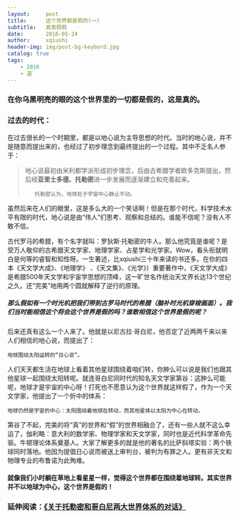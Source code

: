 ```yaml
---
layout:     post
title:      这个世界都是假的(一)
subtitle:   真真假假
date:       2016-05-24
author:     xqiushi
header-img: img/post-bg-keybord.jpg
catalog: true
tags:
    - 2016
    - 道
---
```



### 在你乌黑明亮的眼的这个世界里的一切都是假的，这是真的。

### 过去的时代：

在过去很长的一个时期里，都是以地心说为主导思想的时代。当时的地心说，并不是随意而提出来的，也经过了初步理念到最终提出的一个过程。其中不乏名人参于：
> 地心说最初由米利都学派形成初步理念，后由古希腊学者欧多克斯提出，然后经**亚里士多德、托勒密**进一步发展而逐渐建立和完善起来。
> 
> 		 托勒密认为，地球处于宇宙中心静止不动。

虽然后来在人们的眼里，这是多么大的一个笑话啊！但是在那个时代，科学技术水平有限的时代，地心说是由“伟人”们思考、观察和总结的。谁能不信呢？没有人不敢不信。

古代罗马的希腊，有个名字就叫：罗狄斯·托勒密的牛人。那么他究竟是谁呢？是受万人敬仰的古希腊天文学家、地理学家、占星学和光学家。Wow，看头衔就明白是何等的睿智和知性呀。一生著述，比xqiushi三十年来读的书还多。在你的四本《天文学大成》、《地理学》 、《天文集》、《光学》）重要著作中，《天文学大成》是希腊500年天文学和宇宙学思想的顶峰，这一旷世名作统治天文界长达13个世纪之久。还“完美”地用两个圆就解释了逆行的原理。

##### 那么假如有一个时光机把我们带到古罗马时代的希腊（脑补时光机穿梭画面）。我们当时能相信这个将会这个世界是假的吗？谁敢相信这个世界是假的呢？


后来还真有这么一个人来了。他就是以尼古拉·哥白尼，他否定了近两两千来以来人们相信的地心说，而提出了：

	地球围绕太阳运转的“日心说”。
人们天天都生活在地球上看着其他星球围绕着咱们转，你肿么可以说是我们也跟其他星球一起围绕太阳转呢。就连哥白尼同时代的知名天文学家第谷：这肿么可能呢，地球才是宇宙的中心呀！打死也不愿意认为这个世界就这样假了，作为一个天文学家，他提出了一个折中的体系：

	地球仍然是宇宙的中心：太阳围绕着地球在转动，而其他星体以太阳为中心在转动。
第谷了不起，完美的将“真”的世界和“假”的世界相融合了，还有一些人就不这么幸运了，伽利略：意大利的数学家、物理学家和天文学家，同时也是近代科学革命先驱。牛顿理论体系奠基人。大家了解更多的就是他的著名的比萨斜塔实验：两个铁球同时落地。他因为提倡日心说而被送上审判台，被判为有罪之人。更有非天文和物理专业的布鲁诺为此殉难。

#### 就像我们小时躺在草地上看星星一样，觉得这个世界都在围绕着地球转。其实世界并不以地球为中心，这个世界是假的！

###  延伸阅读：[《关于托勒密和哥白尼两大世界体系的对话》](http://union.click.jd.com/jdc?d=DjrRF4)